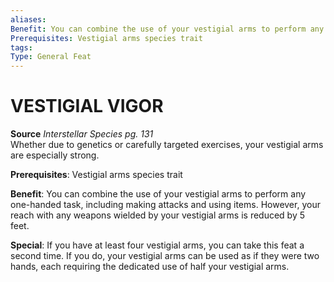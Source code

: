 ```yaml
---
aliases: 
Benefit: You can combine the use of your vestigial arms to perform any one-handed task, including making attacks and using items. However, your reach with any weapons wielded by your vestigial arms is reduced by 5 feet.
Prerequisites: Vestigial arms species trait
tags: 
Type: General Feat
---
```

# VESTIGIAL VIGOR
**Source** _Interstellar Species pg. 131_  
Whether due to genetics or carefully targeted exercises, your vestigial arms are especially strong.

**Prerequisites**: Vestigial arms species trait

**Benefit**: You can combine the use of your vestigial arms to perform any one-handed task, including making attacks and using items. However, your reach with any weapons wielded by your vestigial arms is reduced by 5 feet.

**Special**: If you have at least four vestigial arms, you can take this feat a second time. If you do, your vestigial arms can be used as if they were two hands, each requiring the dedicated use of half your vestigial arms.